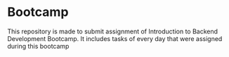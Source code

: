 # Bootcamp
This repository is made to submit assignment of Introduction to Backend Development Bootcamp. 
It includes tasks of every day that were assigned during this bootcamp
